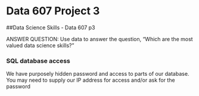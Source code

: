 # Data 607 Project 3
##Data Science Skills - Data 607 p3

ANSWER QUESTION:
Use data to answer the question, “Which are the most valued data science skills?”

### SQL database access
We have purposely hidden password and access to parts of our database. 
You may need to supply our IP address for access and/or ask for the password